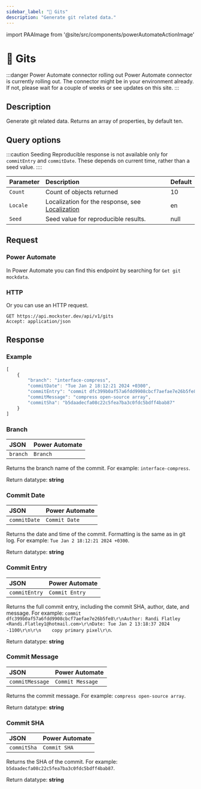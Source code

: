 ```yaml
---
sidebar_label: "📁 Gits"
description: "Generate git related data."
---
```


import PAAImage from '@site/src/components/powerAutomateActionImage'

# 📁 Gits

:::danger Power Automate connector rolling out
Power Automate connector is currently rolling out. The connector might be in your environment already. If not, please wait for a couple of weeks or see updates on this site.
:::

## Description

Generate git related data. Returns an array of properties, by default ten. 

## Query options

:::caution Seeding
Reproducible response is not available only for `commitEntry` and `commitDate`. These depends on current time, rather than a seed value.
::::

|Parameter|Description|Default|
|---------|:---------|---------|
|`Count`| Count of objects returned | 10 |
|`Locale`| Localization for the response, see [Localization](./../localization) | en |
|`Seed` | Seed value for reproducible results. | null |

## Request

### Power Automate

In Power Automate you can find this endpoint by searching for `Get git mockdata`.

<PAAImage src="/img/gits-action.jpg" alt="Get git mockdata action" />

### HTTP

Or you can use an HTTP request.

```http title="HTTP"
GET https://api.mockster.dev/api/v1/gits
Accept: application/json  
```

## Response 

### Example 

```jsx title="JSON"
[
    {
        "branch": "interface-compress",
        "commitDate": "Tue Jan 2 18:12:21 2024 +0300",
        "commitEntry": "commit dfc399b0af57a6fdd9908cbcf7aefae7e26b5fe8\r\nAuthor: Randi Flatley <Randi.Flatley1@hotmail.com>\r\nDate: Tue Jan 2 13:18:37 2024 -1100\r\n\r\n    copy primary pixel\r\n",
        "commitMessage": "compress open-source array",
        "commitSha": "b5daadecfa08c22c5fea7ba3c0fdc5bdff4bab87"
    }
]
```

### Branch

|JSON|Power Automate|
|:---------|:---------|
`branch`|`Branch`

Returns the branch name of the commit. For example: `interface-compress`.

Return datatype: **string**

### Commit Date

|JSON|Power Automate|
|:---------|:---------|
`commitDate`|`Commit Date`

Returns the date and time of the commit. Formatting is the same as in git log. For example: `Tue Jan 2 18:12:21 2024 +0300`.

Return datatype: **string**

### Commit Entry

|JSON|Power Automate|
|:---------|:---------|
`commitEntry`|`Commit Entry`

Returns the full commit entry, including the commit SHA, author, date, and message. For example: `commit dfc399b0af57a6fdd9908cbcf7aefae7e26b5fe8\r\nAuthor: Randi Flatley <Randi.Flatley1@hotmail.com>\r\nDate: Tue Jan 2 13:18:37 2024 -1100\r\n\r\n    copy primary pixel\r\n`.

Return datatype: **string**

### Commit Message

|JSON|Power Automate|
|:---------|:---------|
`commitMessage`|`Commit Message`

Returns the commit message. For example: `compress open-source array`.

Return datatype: **string**

### Commit SHA

|JSON|Power Automate|
|:---------|:---------|
`commitSha`|`Commit SHA`

Returns the SHA of the commit. For example: `b5daadecfa08c22c5fea7ba3c0fdc5bdff4bab87`.

Return datatype: **string**